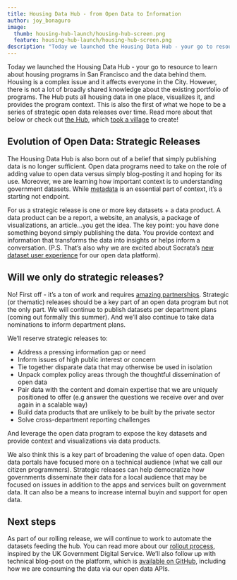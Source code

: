 ```yaml
---
title: Housing Data Hub - from Open Data to Information
author: joy_bonaguro
image:
  thumb: housing-hub-launch/housing-hub-screen.png
  feature: housing-hub-launch/housing-hub-screen.png
description: "Today we launched the Housing Data Hub - your go to resource to learn about housing programs in San Francisco and the data behind them. This is also the first of what we hope to be a series of strategic open data releases over time."
---
```

Today we launched the Housing Data Hub - your go to resource to learn about housing programs in San Francisco and the data behind them. Housing is a complex issue and it affects everyone in the City. However, there is not a lot of broadly shared knowledge about the existing portfolio of programs. The Hub puts all housing data in one place, visualizes it, and provides the program context.
This is also the first of what we hope to be a series of strategic open data releases over time. Read more about that below or check out [the Hub](http://housing.datasf.org), which [took a village](http://housing.datasf.org/about/#acknowledgements) to create!

## Evolution of Open Data: Strategic Releases
The Housing Data Hub is also born out of a belief that simply publishing data is no longer sufficient. Open data programs need to take on the role of adding value to open data versus simply blog-posting it and hoping for its use. Moreover, we are learning how important context is to understanding government datasets. While [metadata](http://datasf.org/blog/u-heart-metadata/) is an essential part of context, it’s a starting not endpoint.

For us a strategic release is one or more key datasets + a data product. A data product can be a report, a website, an analysis, a package of visualizations, an article...you get the idea. The key point: you have done something beyond simply publishing the data. You provide context and information that transforms the data into insights or helps inform a conversation. (P.S. That’s also why we are excited about Socrata’s [new dataset user experience](http://www.socrata.com/rethink) for our open data platform).

## Will we only do strategic releases?
No! First off - it’s a ton of work and requires [amazing partnerships](http://housing.datasf.org/about/#acknowledgements). Strategic (or thematic) releases should be a key part of an open data program but not the only part. We will continue to publish datasets per department plans (coming out formally this summer). And we’ll also continue to take data nominations to inform department plans.

We’ll reserve strategic releases to:

- Address a pressing information gap or need
- Inform issues of high public interest or concern
- Tie together disparate data that may otherwise be used in isolation
- Unpack complex policy areas through the thoughtful dissemination of open data
- Pair data with the content and domain expertise that we are uniquely positioned to offer (e.g answer the questions we receive over and over again in a scalable way)
- Build data products that are unlikely to be built by the private sector
- Solve cross-department reporting challenges

And leverage the open data program to expose the key datasets and provide context and visualizations via data products.

We also think this is a key part of broadening the value of open data. Open data portals have focused more on a technical audience (what we call our citizen programmers). Strategic releases can help democratize how governments disseminate their data for a local audience that may be focused on issues in addition to the apps and services built on government data. It can also be a means to increase internal buyin and support for open data.

## Next steps
As part of our rolling release, we will continue to work to automate the datasets feeding the hub. You can read more about our [rollout process](http://housing.datasf.org/about/#our-process), inspired by the UK Government Digital Service. We’ll also follow up with technical blog-post on the platform, which is [available on GitHub](https://github.com/datasf/housing-data-hub), including how we are consuming the data via our open data APIs.